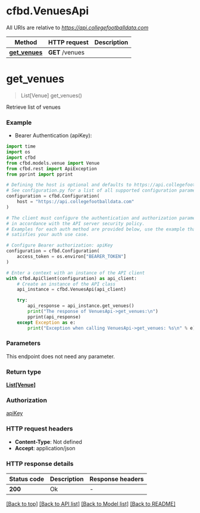 # cfbd.VenuesApi

All URIs are relative to *https://api.collegefootballdata.com*

Method | HTTP request | Description
------------- | ------------- | -------------
[**get_venues**](VenuesApi.md#get_venues) | **GET** /venues | 


# **get_venues**
> List[Venue] get_venues()



Retrieve list of venues

### Example

* Bearer Authentication (apiKey):
```python
import time
import os
import cfbd
from cfbd.models.venue import Venue
from cfbd.rest import ApiException
from pprint import pprint

# Defining the host is optional and defaults to https://api.collegefootballdata.com
# See configuration.py for a list of all supported configuration parameters.
configuration = cfbd.Configuration(
    host = "https://api.collegefootballdata.com"
)

# The client must configure the authentication and authorization parameters
# in accordance with the API server security policy.
# Examples for each auth method are provided below, use the example that
# satisfies your auth use case.

# Configure Bearer authorization: apiKey
configuration = cfbd.Configuration(
    access_token = os.environ["BEARER_TOKEN"]
)

# Enter a context with an instance of the API client
with cfbd.ApiClient(configuration) as api_client:
    # Create an instance of the API class
    api_instance = cfbd.VenuesApi(api_client)

    try:
        api_response = api_instance.get_venues()
        print("The response of VenuesApi->get_venues:\n")
        pprint(api_response)
    except Exception as e:
        print("Exception when calling VenuesApi->get_venues: %s\n" % e)
```



### Parameters
This endpoint does not need any parameter.

### Return type

[**List[Venue]**](Venue.md)

### Authorization

[apiKey](../README.md#apiKey)

### HTTP request headers

 - **Content-Type**: Not defined
 - **Accept**: application/json

### HTTP response details
| Status code | Description | Response headers |
|-------------|-------------|------------------|
**200** | Ok |  -  |

[[Back to top]](#) [[Back to API list]](../README.md#documentation-for-api-endpoints) [[Back to Model list]](../README.md#documentation-for-models) [[Back to README]](../README.md)

